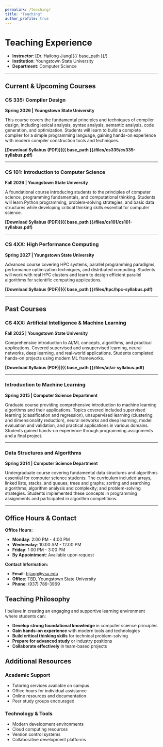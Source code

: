 ```yaml
---
permalink: /teaching/
title: "Teaching"
author_profile: true
---
```


# Teaching Experience

* **Instructor**: [Dr. Hailong Jiang]({{ base_path }}/)
* **Institution**: Youngstown State University
* **Department**: Computer Science

---

## Current & Upcoming Courses

### CS 335: Compiler Design
**Spring 2026 | Youngstown State University**

This course covers the fundamental principles and techniques of compiler design, including lexical analysis, syntax analysis, semantic analysis, code generation, and optimization. Students will learn to build a complete compiler for a simple programming language, gaining hands-on experience with modern compiler construction tools and techniques.

**[Download Syllabus (PDF)]({{ base_path }}/files/cs335/cs335-syllabus.pdf)**

---

### CS 101: Introduction to Computer Science
**Fall 2026 | Youngstown State University**

A foundational course introducing students to the principles of computer science, programming fundamentals, and computational thinking. Students will learn Python programming, problem-solving strategies, and basic data structures while developing critical thinking skills essential for computer science.

**[Download Syllabus (PDF)]({{ base_path }}/files/cs101/cs101-syllabus.pdf)**

---

### CS 4XX: High Performance Computing
**Spring 2027 | Youngstown State University**

Advanced course covering HPC systems, parallel programming paradigms, performance optimization techniques, and distributed computing. Students will work with real HPC clusters and learn to design efficient parallel algorithms for scientific computing applications.

**[Download Syllabus (PDF)]({{ base_path }}/files/hpc/hpc-syllabus.pdf)**

---

## Past Courses

### CS 4XX: Artificial Intelligence & Machine Learning
**Fall 2025 | Youngstown State University**

Comprehensive introduction to AI/ML concepts, algorithms, and practical applications. Covered supervised and unsupervised learning, neural networks, deep learning, and real-world applications. Students completed hands-on projects using modern ML frameworks.

**[Download Syllabus (PDF)]({{ base_path }}/files/ai/ai-syllabus.pdf)**

---

### Introduction to Machine Learning
**Spring 2015 | Computer Science Department**

Graduate course providing comprehensive introduction to machine learning algorithms and their applications. Topics covered included supervised learning (classification and regression), unsupervised learning (clustering and dimensionality reduction), neural networks and deep learning, model evaluation and validation, and practical applications in various domains. Students gained hands-on experience through programming assignments and a final project.

---

### Data Structures and Algorithms
**Spring 2014 | Computer Science Department**

Undergraduate course covering fundamental data structures and algorithms essential for computer science students. The curriculum included arrays, linked lists, stacks, and queues; trees and graphs; sorting and searching algorithms; algorithm analysis and complexity; and problem-solving strategies. Students implemented these concepts in programming assignments and participated in algorithm competitions.

---

## Office Hours & Contact

**Office Hours:**
* **Monday**: 2:00 PM - 4:00 PM
* **Wednesday**: 10:00 AM - 12:00 PM
* **Friday**: 1:00 PM - 3:00 PM
* **By Appointment**: Available upon request

**Contact Information:**
* **Email**: [hjiang@ysu.edu](mailto:hjiang@ysu.edu)
* **Office**: TBD, Youngstown State University
* **Phone**: (937) 789-3969

## Teaching Philosophy

I believe in creating an engaging and supportive learning environment where students can:

* **Develop strong foundational knowledge** in computer science principles
* **Gain hands-on experience** with modern tools and technologies
* **Build critical thinking skills** for technical problem-solving
* **Prepare for advanced study** or industry positions
* **Collaborate effectively** in team-based projects

## Additional Resources

### Academic Support
* Tutoring services available on campus
* Office hours for individual assistance
* Online resources and documentation
* Peer study groups encouraged

### Technology & Tools
* Modern development environments
* Cloud computing resources
* Version control systems
* Collaborative development platforms 